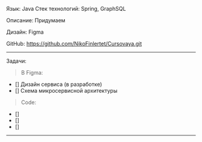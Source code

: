 Язык: Java
Стек технологий: Spring, GraphSQL

Описание:
	Придумаем

Дизайн: Figma

GitHub: https://github.com/NikoFinlertet/Cursovaya.git

---
Задачи:
>В Figma:
 - [] Дизайн сервиса (в разработке)
 - [] Схема микросервисной архитектуры 

>Code:
 - []
 - []
 - []

---
